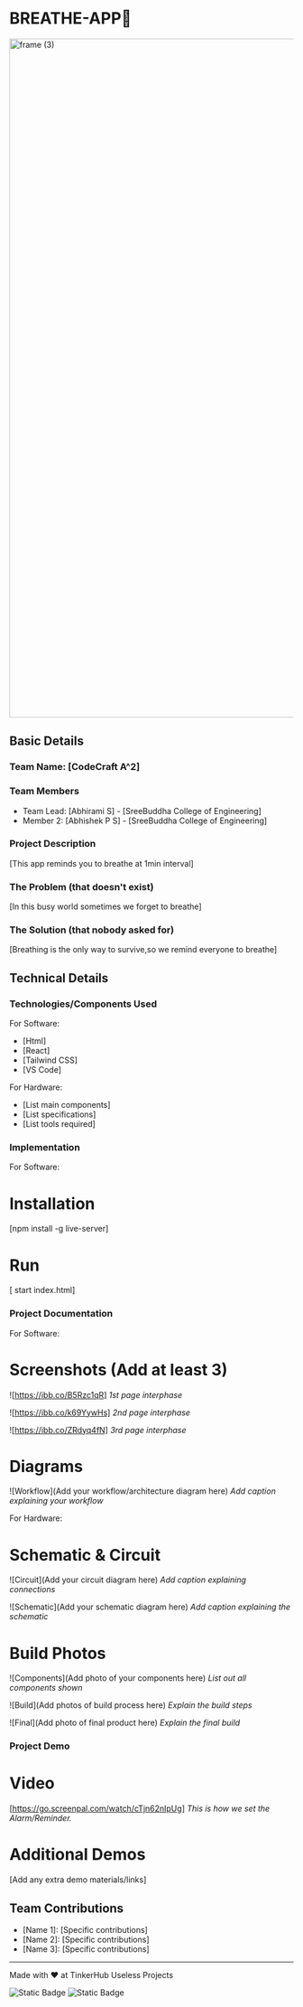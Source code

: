 ﻿# BREATHE-APP🎯
<img width="3188" height="1202" alt="frame (3)" src="https://github.com/user-attachments/assets/517ad8e9-ad22-457d-9538-a9e62d137cd7" />


## Basic Details
### Team Name: [CodeCraft A^2]


### Team Members
- Team Lead: [Abhirami S] - [SreeBuddha College of Engineering]
- Member 2: [Abhishek P S] - [SreeBuddha College of Engineering]

### Project Description
[This app reminds you to breathe at 1min interval]

### The Problem (that doesn't exist)
[In this busy world sometimes we forget to breathe]

### The Solution (that nobody asked for)
[Breathing is the only way to survive,so we remind everyone to breathe]


## Technical Details
### Technologies/Components Used
For Software:
- [Html]
- [React]
- [Tailwind CSS]
- [VS Code]

For Hardware:
- [List main components]
- [List specifications]
- [List tools required]

### Implementation
For Software:
# Installation
[npm install -g live-server]

# Run
[	start index.html]

### Project Documentation
For Software:

# Screenshots (Add at least 3)
![https://ibb.co/B5Rzc1qR]
*1st page interphase*

![https://ibb.co/k69YywHs]
*2nd page interphase*

![https://ibb.co/ZRdyq4fN]
*3rd page interphase*


# Diagrams
![Workflow](Add your workflow/architecture diagram here)
*Add caption explaining your workflow*

For Hardware:

# Schematic & Circuit
![Circuit](Add your circuit diagram here)
*Add caption explaining connections*

![Schematic](Add your schematic diagram here)
*Add caption explaining the schematic*

# Build Photos
![Components](Add photo of your components here)
*List out all components shown*

![Build](Add photos of build process here)
*Explain the build steps*

![Final](Add photo of final product here)
*Explain the final build*

### Project Demo
# Video
[https://go.screenpal.com/watch/cTjn62nIpUg]
*This is how we set the Alarm/Reminder.*

# Additional Demos
[Add any extra demo materials/links]

## Team Contributions
- [Name 1]: [Specific contributions]
- [Name 2]: [Specific contributions]
- [Name 3]: [Specific contributions]

---
Made with ❤️ at TinkerHub Useless Projects 

![Static Badge](https://img.shields.io/badge/TinkerHub-24?color=%23000000&link=https%3A%2F%2Fwww.tinkerhub.org%2F)
![Static Badge](https://img.shields.io/badge/UselessProjects--25-25?link=https%3A%2F%2Fwww.tinkerhub.org%2Fevents%2FQ2Q1TQKX6Q%2FUseless%2520Projects)



